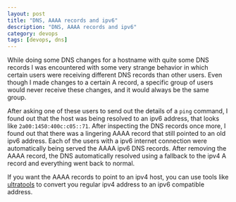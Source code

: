 ```yaml
---
layout: post
title: "DNS, AAAA records and ipv6"
description: "DNS, AAAA records and ipv6"
category: devops
tags: [devops, dns]
---
```



While doing some DNS changes for a hostname with quite some DNS records I was encountered with some very strange behavior in which certain users were receiving different DNS records than other users. Even though I made changes to a certain A record, a specific group of users would never receive these changes, and it would always be the same group.

After asking one of these users to send out the details of a `ping` command, I found out that the host was being resolved to an ipv6 address, that looks like `2a00:1450:400c:c05::71`. After inspecting the DNS records once more, I found out that there was a lingering AAAA record that still pointed to an old ipv6 address. Each of the users with a ipv6 internet connection were automatically being served the AAAA ipv6 DNS records. After removing the AAAA record, the DNS automatically resolved using a fallback to the ipv4 A record and everything went back to normal.

If you want the AAAA records to point to an ipv4 host, you can use tools like [ultratools](https://www.ultratools.com/tools/ipv4toipv6) to convert you regular ipv4 address to an ipv6 compatible address.
